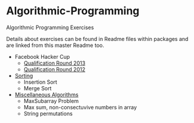 Algorithmic-Programming
=======================

Algorithmic Programming Exercises

Details about exercises can be found in Readme files within packages and are linked from this master Readme too.

* Facebook Hacker Cup
	* [Qualification Round 2013](src/com/anuragkapur/fb/hackercup2013/qr)
	* [Qualification Round 2012](src/com/anuragkapur/fb/hackercup2012/qr)
* [Sorting](src/com/anuragkapur/sorting) 
	* Insertion Sort
	* Merge Sort
* [Miscellaneous Algorithms](src/com/anuragkapur/misc)
	* MaxSubarray Problem
	* Max sum, non-consectuvive numbers in array
	* String permutations
